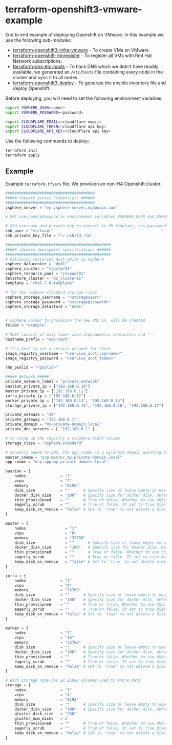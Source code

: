 # terraform-openshift3-vmware-example

End to end example of deploying Openshift on VMware. In this example we use the following sub-modules:

* [terraform-openshift3-infra-vmware](https://github.com/ibm-cloud-architecture/terraform-openshift3-infra-vmware) - To create VMs on VMware.
* [terraform-openshift-rhnregister](https://github.com/ibm-cloud-architecture/terraform-openshift-rhnregister) - To register all VMs with Red Hat Network subscriptions.
* [terraform-dns-etc-hosts](https://github.com/ibm-cloud-architecture/terraform-dns-etc-hosts) - To hack DNS which we didn't have readily available, we generated an `/etc/hosts` file containing every node in the cluster and sync it to all nodes.
* [terraform-openshift3-deploy](https://github.com/ibm-cloud-architecture/terraform-openshift3-deploy) - To generate the ansible inventory file and deploy Openshift.

Before deploying, you will need to set the following environment variables:

```bash
export VSPHERE_USER=<user>
export VSPHERE_PASSWORD=<password>

export CLOUDFLARE_EMAIL=<cloudflare email>
export CLOUDFLARE_TOKEN=<cloudflare api key>
export CLOUDFLARE_API_KEY=<cloudflare api key>
```

Use the following commands to deploy:

```bash
terraform init
terraform apply 
```

## Example

Example `terraform.tfvars` file.  We provision an non-HA Openshift cluster.

```terraform
#######################################
##### vSphere Access Credentials ######
#######################################
vsphere_server = "my-vsphere-server.mydomain.com"

# Set username/password as environment variables VSPHERE_USER and VSPHERE_PASSWORD

# SSH username and private key to connect to VM template, has passwordless sudo access
ssh_user = "virtuser"
ssh_private_key_file = "~/.ssh/id_rsa"

##############################################
##### vSphere deployment specifications ######
##############################################
# Following resources must exist in vSphere
vsphere_datacenter = "dc01"
vsphere_cluster = "cluster01"
vsphere_resource_pool = "respool01"
datastore_cluster = "ds_cluster01"
template = "rhel-7.6-template"

# for the vsphere-standard storage class
vsphere_storage_username = "<storageuser>"
vsphere_storage_password = "<storagepassword>"
vsphere_storage_datastore = "ds01"


# vSphere Folder to provision the new VMs in, will be created
folder = "example"

# MUST consist of only lower case alphanumeric characters and '-'
hostname_prefix = "ocp-test"

# it's best to use a service account for these
image_registry_username = "<service_acct_username>"
image_registry_password = "<service_acct_token>"

rhn_poolid = "<poolid>"

##### Network #####
private_network_label = "private_network"
bastion_private_ip = ["192.168.0.10"]
master_private_ip = ["192.168.0.11"]
infra_private_ip = ["192.168.0.12"]
worker_private_ip = ["192.168.0.13", "192.168.0.14"]
storage_private_ip = ["192.168.0.15", "192.168.0.16", "192.168.0.17"]

private_netmask = "24"
private_gateway = "192.168.0.1"
private_domain = "my-private-domain.local"
private_dns_servers = [ "192.168.0.1" ]

# to stand up the registry a vssphere block volume
storage_class = "vsphere-standard" 

# manually added to DNS, the app_cname is a wildcard domain pointing at the infra node
master_cname = "ocp-master.my-private-domain.local"
app_cname = "ocp-app.my-private-domain.local"

bastion = {
    nodes               = "1"
    vcpu                = "2"
    memory              = "8192"
    disk_size           = ""      # Specify size or leave empty to use same size as template.
    docker_disk_size    = "100"   # Specify size for docker disk, default 100.
    thin_provisioned    = ""      # True or false. Whether to use thin provisioning on the disk. Leave blank to use same as template
    eagerly_scrub       = ""      # True or false. If set to true disk space is zeroed out on VM creation. Leave blank to use same as template
    keep_disk_on_remove = "false" # Set to 'true' to not delete a disk on removal.
}

master = {
    nodes                 = "1"
    vcpu                  = "8"
    memory                = "32768"
    disk_size             = ""      # Specify size or leave empty to use same size as template.
    docker_disk_size      = "100"   # Specify size for docker disk, default 100.
    thin_provisioned      = ""      # True or false. Whether to use thin provisioning on the disk. Leave blank to use same as template
    eagerly_scrub         = ""      # True or false. If set to true disk space is zeroed out on VM creation. Leave blank to use same as template
    keep_disk_on_remove   = "false" # Set to 'true' to not delete a disk on removal.
}

infra = {
    nodes               = "1"
    vcpu                = "8"
    memory              = "32768"
    disk_size           = ""      # Specify size or leave empty to use same size as template.
    docker_disk_size    = "100"   # Specify size for docker disk, default 100.
    thin_provisioned    = ""      # True or false. Whether to use thin provisioning on the disk. Leave blank to use same as template
    eagerly_scrub       = ""      # True or false. If set to true disk space is zeroed out on VM creation. Leave blank to use same as template
    keep_disk_on_remove = "false" # Set to 'true' to not delete a disk on removal.
}

worker = {
    nodes               = "2"
    vcpu                = "16"
    memory              = "32768"
    disk_size           = ""      # Specify size or leave empty to use same size as template.
    docker_disk_size    = "100"   # Specify size for docker disk, default 100.
    thin_provisioned    = ""      # True or false. Whether to use thin provisioning on the disk. Leave blank to use same as template
    eagerly_scrub       = ""      # True or false. If set to true disk space is zeroed out on VM creation. Leave blank to use same as template
    keep_disk_on_remove = "false" # Set to 'true' to not delete a disk on removal.
}

# each storage node has 2x 250GB volumes used to store data
storage = {
    nodes               = "3"
    vcpu                = "4"
    memory              = "8192"
    disk_size           = ""      # Specify size or leave empty to use same size as template.
    docker_disk_size    = "100"   # Specify size for docker disk, default 100.
    gluster_disk_size   = "250"
    gluster_num_disks   = 2
    thin_provisioned    = ""      # True or false. Whether to use thin provisioning on the disk. Leave blank to use same as template
    eagerly_scrub       = ""      # True or false. If set to true disk space is zeroed out on VM creation. Leave blank to use same as template
    keep_disk_on_remove = "false" # Set to 'true' to not delete a disk on removal.
}
```
